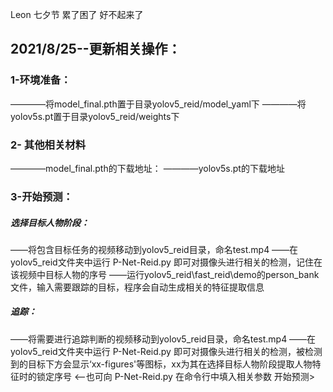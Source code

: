 Leon  七夕节  累了困了  好不起来了


## 2021/8/25--更新相关操作：
### 1-环境准备：
————将model_final.pth置于目录yolov5_reid/model_yaml下
————将yolov5s.pt置于目录yolov5_reid/weights下
### 2- 其他相关材料
————model_final.pth的下载地址：
————yolov5s.pt的下载地址

### 3-开始预测：
##### 选择目标人物阶段：
——将包含目标任务的视频移动到yolov5_reid目录，命名test.mp4
——在yolov5_reid文件夹中运行 P-Net-Reid.py 即可对摄像头进行相关的检测，记住在该视频中目标人物的序号
——运行yolov5_reid\fast_reid\demo的person_bank文件，输入需要跟踪的目标，程序会自动生成相关的特征提取信息
##### 追踪：
——将需要进行追踪判断的视频移动到yolov5_reid目录，命名test.mp4
——在yolov5_reid文件夹中运行 P-Net-Reid.py 即可对摄像头进行相关的检测，被检测到的目标下方会显示‘xx-figures'等图标，xx为其在选择目标人物阶段提取人物特征时的锁定序号
<——也可向 P-Net-Reid.py 在命令行中填入相关参数   开始预测>

